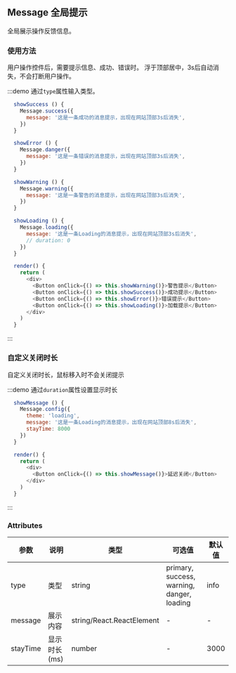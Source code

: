 ## Message 全局提示

全局展示操作反馈信息。

### 使用方法

用户操作控件后，需要提示信息、成功、错误时。 浮于顶部居中，3s后自动消失，不会打断用户操作。

:::demo 通过`type`属性输入类型。
```js
  showSuccess () {
    Message.success({
      message: '这是一条成功的消息提示，出现在网站顶部3s后消失',
    })
  }

  showError () {
    Message.danger({
      message: '这是一条错误的消息提示，出现在网站顶部3s后消失',
    })
  }

  showWarning () {
    Message.warning({
      message: '这是一条警告的消息提示，出现在网站顶部3s后消失',
    })
  }

  showLoading () {
    Message.loading({
      message: '这是一条Loading的消息提示，出现在网站顶部3s后消失',
      // duration: 0
    })
  }

  render() {
    return (
      <div>
        <Button onClick={() => this.showWarning()}>警告提示</Button>
        <Button onClick={() => this.showSuccess()}>成功提示</Button>
        <Button onClick={() => this.showError()}>错误提示</Button>
        <Button onClick={() => this.showLoading()}>加载提示</Button>
      </div>
    )
  }
```
:::

### 自定义关闭时长

自定义关闭时长，鼠标移入时不会关闭提示

:::demo 通过`duration`属性设置显示时长
```js
  showMessage () {
    Message.config({
      theme: 'loading',
      message: '这是一条Loading的消息提示，出现在网站顶部8s后消失',
      stayTime: 8000
    })
  }

  render() {
    return (
      <div>
        <Button onClick={() => this.showMessage()}>延迟关闭</Button>
      </div>
    )
  }
```
:::




### Attributes
| 参数      | 说明    | 类型      | 可选值       | 默认值   |
|---------- |-------- |---------- |-------------  |-------- |
| type     | 类型   | string  |   primary, success, warning, danger, loading        |    info    |
| message  | 展示内容   | string/React.ReactElement  |   -      |    -    |
| stayTime | 显示时长(ms) | number  |   -     |    3000    |
